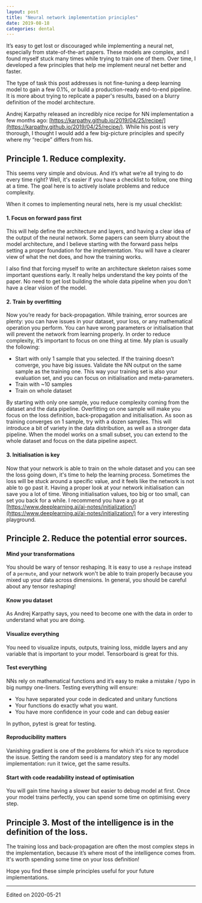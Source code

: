 ```yaml
---
layout: post
title: "Neural network implementation principles"
date: 2019-08-18
categories: dental
---
```


It’s easy to get lost or discouraged while implementing a neural net, especially from state-of-the-art papers. These models are complex, and I found myself stuck many times while trying to train one of them. Over time, I developed a few principles that help me implement neural net better and faster.

The type of task this post addresses is not fine-tuning a deep learning model to gain a few 0.1%, or build a production-ready end-to-end pipeline. It is more about trying to replicate a paper's results, based on a blurry definition of the model architecture.

Andrej Karpathy released an incredibly nice recipe for NN implementation a few months ago: [https://karpathy.github.io/2019/04/25/recipe/](https://karpathy.github.io/2019/04/25/recipe/). While his post is very thorough, I thought I would add a few big-picture principles and specify where my “recipe” differs from his.

## Principle 1. Reduce complexity.

This seems very simple and obvious. And it’s what we’re all trying to do every time right? Well, it's easier if you have a checklist to follow, one thing at a time. The goal here is to actively isolate problems and reduce complexity.

When it comes to implementing neural nets, here is my usual checklist:

#### 1. Focus on forward pass first

This will help define the architecture and layers, and having a clear idea of the output of the neural network. Some papers can seem blurry about the model architecture, and I believe starting with the forward pass helps setting a proper foundation for the implementation. You will have a clearer view of what the net does, and how the training works.

I also find that forcing myself to write an architecture skeleton raises some important questions early. It really helps understand the key points of the paper.
No need to get lost building the whole data pipeline when you don't have a clear vision of the model.

#### 2. Train by overfitting

Now you’re ready for back-propagation. While training, error sources are plenty: you can have issues in your dataset, your loss, or any mathematical operation you perform. You can have wrong parameters or initialisation that will prevent the network from learning properly. In order to reduce complexity, it’s important to focus on one thing at time. My plan is usually the following:

- Start with only 1 sample that you selected. If the training doesn’t converge, you have big issues. Validate the NN output on the same sample as the training one. This way your training set is also your evaluation set, and you can focus on initialisation and meta-parameters.
- Train with ~10 samples
- Train on whole dataset

By starting with only one sample, you reduce complexity coming from the dataset and the data pipeline. Overfitting on one sample will make you focus on the loss definition, back-propagation and initialisation. As soon as training converges on 1 sample, try with a dozen samples. This will introduce a bit of variety in the data distribution, as well as a stronger data pipeline. When the model works on a small subset, you can extend to the whole dataset and focus on the data pipeline aspect.

#### 3. Initialisation is key

Now that your network is able to train on the whole dataset and you can see the loss going down, it's time to help the learning process.
Sometimes the loss will be stuck around a specific value, and it feels like the network is not able to go past it.
Having a proper look at your network initialisation can save you a lot of time. Wrong initialisation values, too big or too small, can set you back for a while.
I recommend you have a go at [https://www.deeplearning.ai/ai-notes/initialization/](https://www.deeplearning.ai/ai-notes/initialization/) for a
very interesting playground.

## Principle 2. Reduce the potential error sources.

#### Mind your transformations

You should be wary of tensor reshaping. It is easy to use a `reshape` instead of a `permute`, and your network won't be able to train properly because you mixed up your data across dimensions. In general, you should be careful about any tensor reshaping!

#### Know you dataset

As Andrej Karpathy says, you need to become one with the data in order to understand what you are doing.

#### Visualize everything

You need to visualize inputs, outputs, training loss, middle layers and any variable that is important to your model. Tensorboard is great for this.

#### Test everything

NNs rely on mathematical functions and it’s easy to make a mistake / typo in big numpy one-liners. Testing everything will ensure:

- You have separated your code in dedicated and unitary functions
- Your functions do exactly what you want.
- You have more confidence in your code and can debug easier

In python, pytest is great for testing.

#### Reproducibility matters

Vanishing gradient is one of the problems for which it's nice to reproduce the issue.
Setting the random seed is a mandatory step for any model implementation: run it twice, get the same results.

#### Start with code readability instead of optimisation

You will gain time having a slower but easier to debug model at first. Once your model trains perfectly, you can spend some time on optimising every step.

## Principle 3. Most of the intelligence is in the definition of the loss.

The training loss and back-propagation are often the most complex steps in the implementation, because it’s where most of the intelligence comes from. It's worth spending some time on your loss definition!

Hope you find these simple principles useful for your future implementations.

---------
Edited on 2020-05-21
